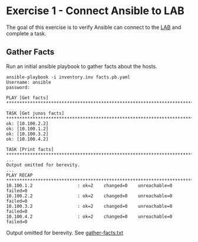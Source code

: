 # Exercise 1 - Connect Ansible to LAB
The goal of this exercise is to verify Ansible can connect to the [LAB](../LAB) and complete a task.

## Gather Facts
Run an initial ansible playbook to gather facts about the hosts.

```
ansible-playbook -i inventory.inv facts.pb.yaml
Username: ansible
password:

PLAY [Get facts] **************************************************************************************************************************************************************

TASK [Get junos facts] ********************************************************************************************************************************************************
ok: [10.100.2.2]
ok: [10.100.1.2]
ok: [10.100.3.2]
ok: [10.100.4.2]

TASK [Print facts] ************************************************************************************************************************************************************
...
Output omitted for berevity.  
...
PLAY RECAP ********************************************************************************************************************************************************************
10.100.1.2                 : ok=2    changed=0    unreachable=0    failed=0
10.100.2.2                 : ok=2    changed=0    unreachable=0    failed=0
10.100.3.2                 : ok=2    changed=0    unreachable=0    failed=0
10.100.4.2                 : ok=2    changed=0    unreachable=0    failed=0

```
Output omitted for berevity.  See [gather-facts.txt](gather-facts.txt)

